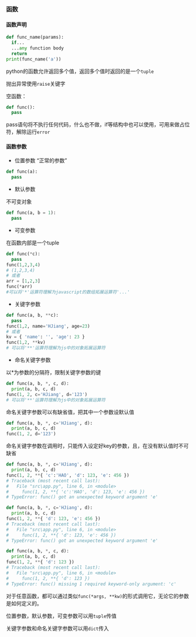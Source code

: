 ### 函数

#### 函数声明

```py
def func_name(params):
  if...
  ...any function body
  return
print(func_name('a'))
```

python的函数允许返回多个值，返回多个值时返回的是一个`tuple`

抛出异常使用`raise`关键字

空函数：

```py
def func():
  pass
```

pass语句将不执行任何代码，什么也不做，if等结构中也可以使用，可用来做占位符，解除运行`error`

#### 函数参数

* 位置参数 “正常的参数”

```py
def func(a):
  pass
```

* 默认参数

不可变对象

```py
def func(a, b = 1):
  pass
```

* 可变参数

在函数内部是一个tuple

```py
def func(*c):
  pass
func(1,2,3,4)
# (1,2,3,4)
# 或者
arr = [1,2,3]
func(*arr)
#可以将'*'运算符理解为javascript的数组拓展运算符'...'
```

* 关键字参数

```py
def func(a, b, **c):
  pass
func(1,2, name='HJiang', age=23)
# 或者
kv = { 'name': '', 'age': 23 }
func(1,2, **kv)
# 可以将'**'运算符理解为js中的对象拓展运算符
```

* 命名关键字参数

以*为参数的分隔符，限制关键字参数的键

```py
def func(a, b, *, c, d):
  print(a, b, c, d)
func(1, 2, c='HJiang', d='123')
# 可以将'**'运算符理解为js中的对象拓展运算符
```

命名关键字参数可以有缺省值，把其中一个参数设默认值

```py
def func(a, b, *, c='HJiang', d):
  print(a, b, c, d)
func(1, 2, d='123')
```

命名关键字参数在调用时，只能传入设定好key的参数，且，在没有默认值时不可缺省

```py
def func(a, b, *, c='HJiang', d):
  print(a, b, c, d)
func(1, 2, **{ 'c':'HAO', 'd': 123, 'e': 456 })
# Traceback (most recent call last):
#   File "src\app.py", line 6, in <module>
#     func(1, 2, **{ 'c':'HAO', 'd': 123, 'e': 456 })
# TypeError: func() got an unexpected keyword argument 'e'

def func(a, b, *, c='HJiang', d):
  print(a, b, c, d)
func(1, 2, **{ 'd': 123, 'e': 456 })
# Traceback (most recent call last):
#   File "src\app.py", line 6, in <module>
#     func(1, 2, **{ 'd': 123, 'e': 456 })
# TypeError: func() got an unexpected keyword argument 'e'

def func(a, b, *, c, d):
  print(a, b, c, d)
func(1, 2, **{ 'd': 123 })
# Traceback (most recent call last):
#   File "src\app.py", line 6, in <module>
#     func(1, 2, **{ 'd': 123 })
# TypeError: func() missing 1 required keyword-only argument: 'c'
```

对于任意函数，都可以通过类似`func(*args, **kw)`的形式调用它，无论它的参数是如何定义的。

位置参数，默认参数，可变参数可以用`tuple`传值

关键字参数和命名关键字参数可以用`dict`传入
